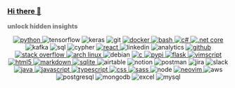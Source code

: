 ### [Hi there 👋](https://mislav.dev)

<details>
  <summary align="center" style="color:gray;font-weight:900;align-items:center;display:flex">unlock hidden insights</summary>
  <p align="center">
    <img src="https://github-profile-trophy.vercel.app/?username=MasterMedo&row=1" alt="github stats">
  </p>
</details>

<p align="center">
<a href="https://github.com/search?l=Python&o=desc&q=user%3Amastermedo+&s=stars&type=Repositories" target="_blank" title="python">
    <img src="https://img.shields.io/badge/python-3776ab?style=for-the-badge&logo=python&logoColor=white" alt="python"/>
</a>

<img src="https://img.shields.io/badge/tensorflow-F0B93A?style=for-the-badge&logo=tensorflow&logoColor=black" alt="tensorflow"/>

<img src="https://img.shields.io/badge/keras-D00000?style=for-the-badge&logo=keras&logoColor=white" alt="keras"/>

<img src="https://img.shields.io/badge/git-f1502f?style=for-the-badge&logo=git&logoColor=white" alt="git"/>

<a href="https://github.com/search?q=user%3Amemgraph+language%3Adockerfile&type=Code" target="_blank" title="docker">
    <img src="https://img.shields.io/badge/docker-0db7ed?style=for-the-badge&logo=docker&logoColor=white" alt="docker"/>
</a>

<a href="https://github.com/search?q=user%3Amastermedo+language%3Abash&type=code" target="_blank" title="bash">
    <img src="https://img.shields.io/badge/bash-3c4548?style=for-the-badge&logo=gnu+bash&logoColor=white" alt="bash"/>
</a>

<a href="https://github.com/search?q=user%3Amastermedo+language%3Ac%23&type=repositories" target="_blank" title="c#">
    <img src="https://img.shields.io/badge/c%23-239120?style=for-the-badge&logo=c-sharp&logoColor=white" alt="c#"/>
</a>

<a href="https://github.com/search?q=user%3Amastermedo+language%3Ac%23&type=repositories" target="_blank" title=".net core">
    <img src="https://img.shields.io/badge/.net_core-5c2d91?style=for-the-badge&logo=.net&logoColor=white" alt=".net core"/>
</a>

<img src="https://img.shields.io/badge/kafka-FFFFFF?style=for-the-badge&logo=apachekafka&logoColor=black" alt="kafka"/>

<img src="https://img.shields.io/badge/sql-F7AC00?style=for-the-badge&logo=mariadb&logoColor=white" alt="sql"/>

<img src="https://img.shields.io/badge/cypher-0186F7?style=for-the-badge&logo=neo4j&logoColor=white" alt="cypher"/>

<a href="https://github.com/MasterMedo?tab=repositories&q=&type=&language=typescript&sort=stargazers" target="_blank" title="react">
    <img src="https://img.shields.io/badge/react_native-20232a?style=for-the-badge&logo=react&logoColor=white" alt="react"/>
</a>

<img src="https://img.shields.io/badge/linkedin_navigator-0077b5?style=for-the-badge&logo=linkedin&logoColor=white" alt="linkedin"/>

<img src="https://img.shields.io/badge/google_analytics-DC7000?style=for-the-badge&logo=googleanalytics&logoColor=white" alt="analytics"/>

<a href="https://github.com/mastermedo" target="_blank" title="github">
    <img src="https://img.shields.io/badge/github-100000?style=for-the-badge&logo=github&logoColor=white" alt="github"/>
</a>

<a href="https://stackoverflow.com/users/11523964/medo" target="_blank" title="stack overflow">
    <img src="https://img.shields.io/badge/stack_overflow-fe7a16?style=for-the-badge&logo=stack-overflow&logoColor=white" alt="stack overflow"/>
</a>

<a href="https://github.com/MasterMedo/dotfiles" target="_blank" title="arch linux">
    <img src="https://img.shields.io/badge/arch_linux-1793d1?style=for-the-badge&logo=arch-linux&logoColor=white" alt="arch linux"/>
</a>

<img src="https://img.shields.io/badge/debian-A3002F?style=for-the-badge&logo=debian&logoColor=white" alt="debian"/>

<a href="https://github.com/MasterMedo/dotfiles/tree/master/.local/src" target="_blank" title="c">
    <img src="https://img.shields.io/badge/c-00599c?style=for-the-badge&logo=c&logoColor=white" alt="c"/>
</a>

<a href="https://pypi.org/user/MasterMedo/" target="_blank" title="pypi">
    <img src="https://img.shields.io/badge/pypi-ffde57?style=for-the-badge&logo=pypi&logoColor=black" alt="pypi"/>
</a>

<a href="https://github.com/search?q=user%3Amastermedo+flask+language%3Apython&type=code" target="_blank" title="flask">
    <img src="https://img.shields.io/badge/flask-000000?style=for-the-badge&logo=flask&logoColor=white" alt="flask"/>
</a>

<a href="https://github.com/search?l=vim+script&q=user%3Amastermedo+&type=code" target="_blank" title="vimscript">
    <img src="https://img.shields.io/badge/vimscript-019331?style=for-the-badge&logo=vim&logoColor=white" alt="vimscript"/>
</a>

<a href="https://github.com/MasterMedo/mastermedo.github.io" target="_blank" title="html5">
    <img src="https://img.shields.io/badge/html5-e34f26?style=for-the-badge&logo=html5&logoColor=white" alt="html5"/>
</a>

<a href="https://github.com/MasterMedo?tab=repositories&sort=stargazers" target="_blank" title="markdown">
    <img src="https://img.shields.io/badge/markdown-000000?style=for-the-badge&logo=markdown&logoColor=white" alt="markdown"/>
</a>

<a href="https://github.com/search?q=sqlalchemy+user%3Amastermedo+language%3Apython&type=code" target="_blank" title="sqlite">
    <img src="https://img.shields.io/badge/sqlite-07405e?style=for-the-badge&logo=sqlite&logoColor=white" alt="sqlite"/>
</a>

<img src="https://img.shields.io/badge/airtable-e62f47?style=for-the-badge&logo=airtable&logoColor=white" alt="airtable"/>

<img src="https://img.shields.io/badge/notion-FFFFFF?style=for-the-badge&logo=notion&logoColor=black" alt="notion"/>

<img src="https://img.shields.io/badge/postman-f76935?style=for-the-badge&logo=postman&logoColor=white" alt="postman"/>

<img src="https://img.shields.io/badge/jira-2580f7?style=for-the-badge&logo=jira&logoColor=white" alt="jira"/>

<img src="https://img.shields.io/badge/slack-4a154b?style=for-the-badge&logo=slack&logoColor=white" alt="slack"/>

<a href="https://github.com/MasterMedo?tab=repositories&q=&type=&language=java&sort=stargazers" target="_blank" title="java">
    <img src="https://img.shields.io/badge/java-ed8b00?style=for-the-badge&logo=java&logoColor=white" alt="java"/>
</a>

<a href="https://github.com/MasterMedo?tab=repositories&q=&type=&language=javascript&sort=stargazers" target="_blank" title="javascript">
    <img src="https://img.shields.io/badge/javascript-f7df1e?style=for-the-badge&logo=javascript&logoColor=black" alt="javascript"/>
</a>

<a href="https://github.com/MasterMedo?tab=repositories&q=&type=&language=typescript&sort=stargazers" target="_blank" title="typescript">
    <img src="https://img.shields.io/badge/typescript-007acc?style=for-the-badge&logo=typescript&logoColor=white" alt="typescript"/>
</a>

<a href="https://github.com/search?q=user%3Amastermedo+language%3Acss&type=code" target="_blank" title="css">
    <img src="https://img.shields.io/badge/css3-1572b6?style=for-the-badge&logo=css3&logoColor=white" alt="css"/>
</a>

<a href="https://github.com/search?q=user%3Amastermedo+language%3Ascss&type=code" target="_blank" title="sass">
    <img src="https://img.shields.io/badge/sass-cc6699?style=for-the-badge&logo=sass&logoColor=white" alt="sass"/>
</a>

<img src="https://img.shields.io/badge/node.js-43853d?style=for-the-badge&logo=node.js&logoColor=white" alt="node"/>

<a href="https://github.com/MasterMedo/dotfiles/blob/master/.config/nvim/init.vim" target="_blank" title="neovim">
    <img src="https://img.shields.io/badge/neovim-2f9dda?style=for-the-badge&logo=neovim&logoColor=white" alt="neovim"/>
</a>

<img src="https://img.shields.io/badge/aws-232f3e?style=for-the-badge&logo=amazon-aws&logoColor=white" alt="aws"/>

<img src="https://img.shields.io/badge/postgresql-316192?style=for-the-badge&logo=postgresql&logoColor=white" alt="postgresql"/>

<img src="https://img.shields.io/badge/mongodb-4ea94b?style=for-the-badge&logo=mongodb&logoColor=white" alt="mongodb"/>

<img src="https://img.shields.io/badge/excel-217346?style=for-the-badge&logo=microsoft-excel&logoColor=white" alt="excel"/>

<img src="https://img.shields.io/badge/mysql-00758F?style=for-the-badge&logo=mysql&logoColor=white" alt="mysql"/>

</p>
